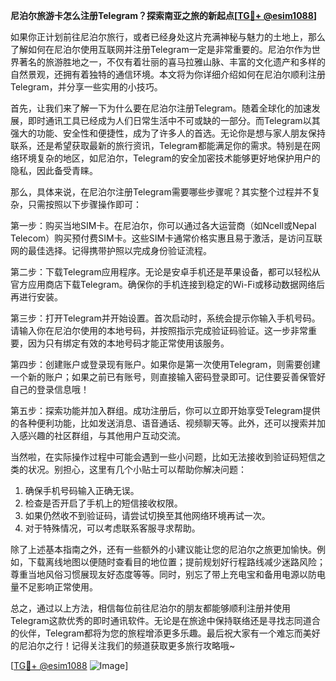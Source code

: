 **尼泊尔旅游卡怎么注册Telegram？探索南亚之旅的新起点[[TG💪+ @esim1088](https://t.me/s/esim1088)]**

如果你正计划前往尼泊尔旅行，或者已经身处这片充满神秘与魅力的土地上，那么了解如何在尼泊尔使用互联网并注册Telegram一定是非常重要的。尼泊尔作为世界著名的旅游胜地之一，不仅有着壮丽的喜马拉雅山脉、丰富的文化遗产和多样的自然景观，还拥有着独特的通信环境。本文将为你详细介绍如何在尼泊尔顺利注册Telegram，并分享一些实用的小技巧。

首先，让我们来了解一下为什么要在尼泊尔注册Telegram。随着全球化的加速发展，即时通讯工具已经成为人们日常生活中不可或缺的一部分。而Telegram以其强大的功能、安全性和便捷性，成为了许多人的首选。无论你是想与家人朋友保持联系，还是希望获取最新的旅行资讯，Telegram都能满足你的需求。特别是在网络环境复杂的地区，如尼泊尔，Telegram的安全加密技术能够更好地保护用户的隐私，因此备受青睐。

那么，具体来说，在尼泊尔注册Telegram需要哪些步骤呢？其实整个过程并不复杂，只需按照以下步骤操作即可：

第一步：购买当地SIM卡。在尼泊尔，你可以通过各大运营商（如Ncell或Nepal Telecom）购买预付费SIM卡。这些SIM卡通常价格实惠且易于激活，是访问互联网的最佳选择。记得携带护照以完成身份验证流程。

第二步：下载Telegram应用程序。无论是安卓手机还是苹果设备，都可以轻松从官方应用商店下载Telegram。确保你的手机连接到稳定的Wi-Fi或移动数据网络后再进行安装。

第三步：打开Telegram并开始设置。首次启动时，系统会提示你输入手机号码。请输入你在尼泊尔使用的本地号码，并按照指示完成验证码验证。这一步非常重要，因为只有绑定有效的本地号码才能正常使用该服务。

第四步：创建账户或登录现有账户。如果你是第一次使用Telegram，则需要创建一个新的账户；如果之前已有账号，则直接输入密码登录即可。记住要妥善保管好自己的登录信息哦！

第五步：探索功能并加入群组。成功注册后，你可以立即开始享受Telegram提供的各种便利功能，比如发送消息、语音通话、视频聊天等。此外，还可以搜索并加入感兴趣的社区群组，与其他用户互动交流。

当然啦，在实际操作过程中可能会遇到一些小问题，比如无法接收到验证码短信之类的状况。别担心，这里有几个小贴士可以帮助你解决问题：

1. 确保手机号码输入正确无误。
2. 检查是否开启了手机上的短信接收权限。
3. 如果仍然收不到验证码，请尝试切换至其他网络环境再试一次。
4. 对于特殊情况，可以考虑联系客服寻求帮助。

除了上述基本指南之外，还有一些额外的小建议能让您的尼泊尔之旅更加愉快。例如，下载离线地图以便随时查看目的地位置；提前规划好行程路线减少迷路风险；尊重当地风俗习惯展现友好态度等等。同时，别忘了带上充电宝和备用电源以防电量不足影响正常使用。

总之，通过以上方法，相信每位前往尼泊尔的朋友都能够顺利注册并使用Telegram这款优秀的即时通讯软件。无论是在旅途中保持联络还是寻找志同道合的伙伴，Telegram都将为您的旅程增添更多乐趣。最后祝大家有一个难忘而美好的尼泊尔之行！记得关注我们的频道获取更多旅行攻略哦~

[[TG💪+ @esim1088](https://t.me/s/esim1088) ![Image](https://i.postimg.cc/4NQfJmqS/Snipaste-2025-05-13-00-14-12.png)]